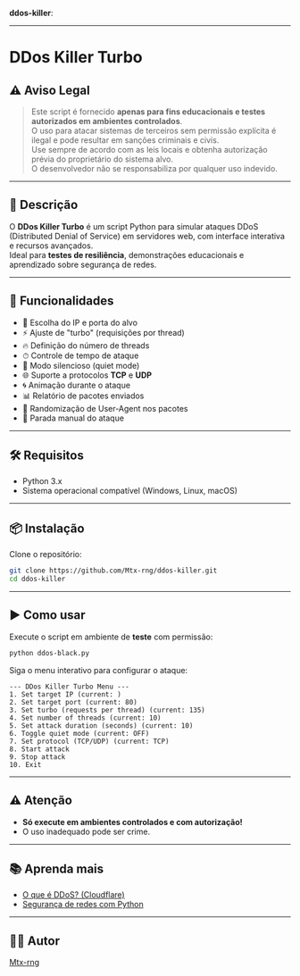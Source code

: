  **ddos-killer**:

---

# DDos Killer Turbo

## ⚠️ Aviso Legal

> Este script é fornecido **apenas para fins educacionais e testes autorizados em ambientes controlados**.  
> O uso para atacar sistemas de terceiros sem permissão explícita é ilegal e pode resultar em sanções criminais e civis.  
> Use sempre de acordo com as leis locais e obtenha autorização prévia do proprietário do sistema alvo.  
> O desenvolvedor não se responsabiliza por qualquer uso indevido.

---

## 📝 Descrição

O **DDos Killer Turbo** é um script Python para simular ataques DDoS (Distributed Denial of Service) em servidores web, com interface interativa e recursos avançados.  
Ideal para **testes de resiliência**, demonstrações educacionais e aprendizado sobre segurança de redes.

---

## 🚀 Funcionalidades

- 🎯 Escolha do IP e porta do alvo
- ⚡ Ajuste de "turbo" (requisições por thread)
- 🔥 Definição do número de threads
- ⏱ Controle de tempo de ataque
- 🤫 Modo silencioso (quiet mode)
- 🌐 Suporte a protocolos **TCP** e **UDP**
- 🌀 Animação durante o ataque
- 📊 Relatório de pacotes enviados
- 🔄 Randomização de User-Agent nos pacotes
- 🛑 Parada manual do ataque

---

## 🛠 Requisitos

- Python 3.x
- Sistema operacional compatível (Windows, Linux, macOS)

---

## 📦 Instalação

Clone o repositório:

```bash
git clone https://github.com/Mtx-rng/ddos-killer.git
cd ddos-killer
```

---

## ▶️ Como usar

Execute o script em ambiente de **teste** com permissão:

```bash
python ddos-black.py
```

Siga o menu interativo para configurar o ataque:

```
--- DDos Killer Turbo Menu ---
1. Set target IP (current: )
2. Set target port (current: 80)
3. Set turbo (requests per thread) (current: 135)
4. Set number of threads (current: 10)
5. Set attack duration (seconds) (current: 10)
6. Toggle quiet mode (current: OFF)
7. Set protocol (TCP/UDP) (current: TCP)
8. Start attack
9. Stop attack
10. Exit
```

---

## ⚠️ Atenção

- **Só execute em ambientes controlados e com autorização!**
- O uso inadequado pode ser crime.

---

## 📚 Aprenda mais

- [O que é DDoS? (Cloudflare)](https://www.cloudflare.com/pt-br/learning/ddos/what-is-a-ddos-attack/)
- [Segurança de redes com Python](https://docs.python.org/3/library/socket.html)

---

## 👨‍💻 Autor

[Mtx-rng](https://github.com/Mtx-rng)